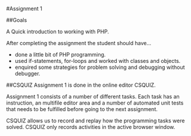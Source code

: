#Assignment 1

##Goals

A Quick introduction to working with PHP.

After completing the assignment the student should have...

 * done a little bit of PHP programming.
 * used if-statements, for-loops and worked with classes and objects.
 * enquired some strategies for problem solving and debugging without debugger.
 
 
##CSQUIZ
Assignment 1 is done in the online editor CSQUIZ.

Assignment 1 consists of a number of different tasks. Each task has an instruction, an multifile editor area and a number of automated unit tests that needs to be fulfilled before going to the next assignment.

CSQUIZ allows us to record and replay how the programming tasks were solved. CSQUIZ only records activities in the active browser window.

